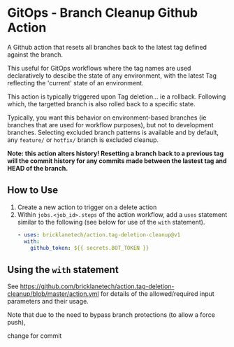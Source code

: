 # GitOps - Branch Cleanup Github Action

A Github action that resets all branches back to the latest tag defined against the branch.

This useful for GitOps workflows where the tag names are used declaratively to descibe the state of any environment, with the latest Tag reflecting the 'current' state of an environment.

This action is typically triggered upon Tag deletion... ie a rollback. Following which, the targetted branch is also rolled back to a specific state.

Typically, you want this behavior on environment-based branches (ie branches that are used for workflow purposes), but not to development branches. Selecting excluded branch patterns is available and by default, any `feature/` or `hotfix/` branch is excluded cleanup.

**Note: this action alters history! Resetting a branch back to a previous tag will the commit history for any commits made between the lastest tag and HEAD of the branch.**

## How to Use

1. Create a new action to trigger on a delete action
2. Within `jobs.<job_id>.steps` of the action workflow, add a `uses` statement similar to the following (see below for use of the `with` statement).
   ```yml
   - uses: bricklanetech/action.tag-deletion-cleanup@v1
     with:
       github_token: ${{ secrets.BOT_TOKEN }}
   ```

## Using the `with` statement

See https://github.com/bricklanetech/action.tag-deletion-cleanup/blob/master/action.yml for details of the allowed/required input parameters and their usage.

Note that due to the need to bypass branch protections (to allow a force push),

change for commit
